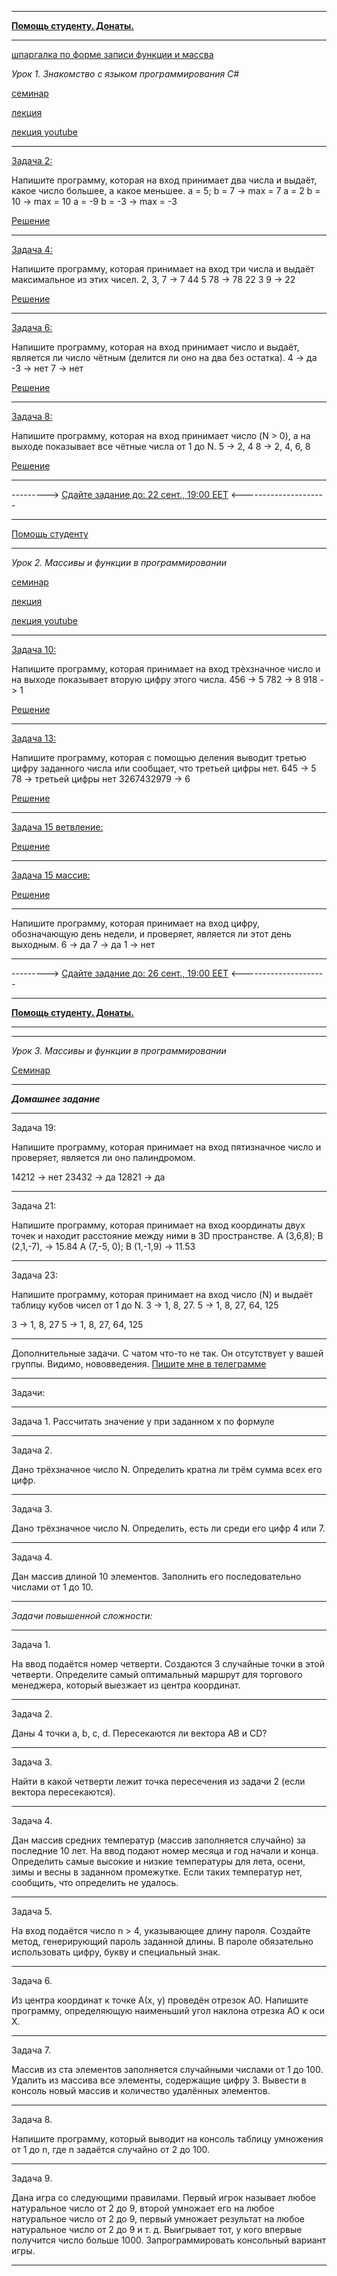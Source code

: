 ________________________________________________________________
**[Помощь студенту. Донаты.](https://yoomoney.ru/to/41001197327567)**
________________________________________________________________
[шпаргалка по форме записи функции и массва]()

_Урок 1. Знакомство с языком программирования С#_

[семинар](https://gbcdn.mrgcdn.ru/uploads/record/211458/attachment/a2d135e1e68f190fc7e4824f114af52f.mp4)

[лекция](https://gb.ru/lessons/260177) 

[лекция youtube](https://www.youtube.com/watch?time_continue=1817&v=KnRwIl2-O_k&feature=emb_logo)
_________________________________________________________________

[Задача 2:](https://github.com/cleverplant/seminar-c-sharp-tasks-my/tree/main/%D0%97%D0%B0%D0%B4%D0%B0%D1%87%D0%B0%202)  

Напишите программу, которая на вход принимает два числа и выдаёт, 
какое число большее, а какое меньшее. 
a = 5; b = 7 -> max = 7 
a = 2 b = 10 -> max = 10 
a = -9 b = -3 -> max = -3 

[Решение](https://github.com/cleverplant/seminar-c-sharp-tasks-my/blob/main/%D0%97%D0%B0%D0%B4%D0%B0%D1%87%D0%B0%202/Program_2_2.cs)

_________________________________________________________________

[Задача 4:](https://github.com/cleverplant/seminar-c-sharp-tasks-my/tree/main/%D0%97%D0%B0%D0%B4%D0%B0%D1%87%D0%B0%204) 

Напишите программу, которая принимает на вход три числа 
и выдаёт максимальное из этих чисел. 
2, 3, 7 -> 7 
44 5 78 -> 78 
22 3 9 -> 22 

[Решение](https://github.com/cleverplant/seminar-c-sharp-tasks-my/blob/main/%D0%97%D0%B0%D0%B4%D0%B0%D1%87%D0%B0%204/Program_4.cs)

_________________________________________________________________

[Задача 6:](https://github.com/cleverplant/seminar-c-sharp-tasks-my/tree/main/%D0%97%D0%B0%D0%B4%D0%B0%D1%87%D0%B0%206) 

Напишите программу, которая на вход принимает число и выдаёт, 
является ли число чётным (делится ли оно на два без остатка). 
4 -> да 
-3 -> нет 
7 -> нет 

[Решение](https://github.com/cleverplant/seminar-c-sharp-tasks-my/blob/main/%D0%97%D0%B0%D0%B4%D0%B0%D1%87%D0%B0%206/Program_6.cs)

______________________________________________________________________

[Задача 8:](https://github.com/cleverplant/seminar-c-sharp-tasks-my/tree/main/%D0%97%D0%B0%D0%B4%D0%B0%D1%87%D0%B0%208) 

Напишите программу, которая на вход принимает число (N > 0), 
а на выходе показывает все чётные числа от 1 до N. 
5 -> 2, 4 
8 -> 2, 4, 6, 8 

[Решение](https://github.com/cleverplant/seminar-c-sharp-tasks-my/blob/main/%D0%97%D0%B0%D0%B4%D0%B0%D1%87%D0%B0%208/Program_8.cs)

____________________________________________________________________________

--------->  [Сдайте задание до: 22 сент., 19:00 EET](https://gb.ru/lessons/262803/homework)  <---------------------
__________________________________________________________________________

[Помощь студенту](https://yoomoney.ru/to/41001197327567)
__________________________________________________________________________
_Урок 2. Массивы и функции в программировании_

[семинар](https://gbcdn.mrgcdn.ru/uploads/record/212141/attachment/71efe2d535ec27c56a87c7c63a0ba33e.mp4)

[лекция](https://gb.ru/lessons/260178)

[лекция youtube](https://www.youtube.com/watch?time_continue=1713&v=YZtHkZhJzGA&feature=emb_logo)
__________________________________________________________________________

[Задача 10:](https://github.com/cleverplant/seminar-c-sharp-tasks-my/tree/main/%D0%97%D0%B0%D0%B4%D0%B0%D1%87%D0%B0%2010) 

Напишите программу, которая принимает на вход трѐхзначное число 
и на выходе показывает вторую цифру этого числа. 
456 -> 5 
782 -> 8 
918 -> 1 

[Решение](https://github.com/cleverplant/seminar-c-sharp-tasks-my/blob/main/%D0%97%D0%B0%D0%B4%D0%B0%D1%87%D0%B0%2010/Program10.cs)

____________________________________________________________________________

[Задача 13:](https://github.com/cleverplant/seminar-c-sharp-tasks-my/tree/main/%D0%97%D0%B0%D0%B4%D0%B0%D1%87%D0%B0%2013) 

Напишите программу, которая с помощью деления выводит третью цифру 
заданного числа или сообщает, что третьей цифры нет. 
645 -> 5 
78 -> третьей цифры нет 
3267432979 -> 6 

[Решение](https://github.com/cleverplant/seminar-c-sharp-tasks-my/blob/main/%D0%97%D0%B0%D0%B4%D0%B0%D1%87%D0%B0%2013/Program13.cs)

_________________________________________________________________________________________

[Задача 15 ветвление:](https://github.com/cleverplant/seminar-c-sharp-tasks-my/tree/main/%D0%97%D0%B0%D0%B4%D0%B0%D1%87%D0%B0%2015%20%D0%B2%D0%B5%D1%82%D0%B2%D0%BB%D0%B5%D0%BD%D0%B8%D0%B5) 

[Решение](https://github.com/cleverplant/seminar-c-sharp-tasks-my/blob/main/%D0%97%D0%B0%D0%B4%D0%B0%D1%87%D0%B0%2015%20%D0%B2%D0%B5%D1%82%D0%B2%D0%BB%D0%B5%D0%BD%D0%B8%D0%B5/Program15_vetvlenie.cs)

_________________________________________________________________________________________

[Задача 15 массив:](https://github.com/cleverplant/seminar-c-sharp-tasks-my/tree/main/%D0%97%D0%B0%D0%B4%D0%B0%D1%87%D0%B0%2015%20%D0%BC%D0%B0%D1%81%D1%81%D0%B8%D0%B2)

[Решение](https://github.com/cleverplant/seminar-c-sharp-tasks-my/blob/main/%D0%97%D0%B0%D0%B4%D0%B0%D1%87%D0%B0%2015%20%D0%BC%D0%B0%D1%81%D1%81%D0%B8%D0%B2/Program_Array.cs)

__________________________________________________________________________________________

Напишите программу, которая принимает на вход цифру, обозначающую день недели, 
и проверяет, является ли этот день выходным. 
6 -> да 
7 -> да 
1 -> нет


__________________________________________________________________________________________

--------->  [Сдайте задание до: 26 сент., 19:00 EET](https://gb.ru/lessons/262804/homework)  <---------------------
__________________________________________________________________________

**[Помощь студенту. Донаты.](https://yoomoney.ru/to/41001197327567)**
__________________________________________________________________________
__________________________________________________________________________
_Урок 3. Массивы и функции в программировании_

[Семинар](https://gbcdn.mrgcdn.ru/uploads/record/212765/attachment/73e2cce017c9062310b849432297929e.mp4)
__________________________________________________________________________

**_Домашнее задание_**

____________________________________________________________________________________

Задача 19: 

Напишите программу, которая принимает на вход пятизначное число и проверяет, является ли оно палиндромом.
	

14212 -> нет
23432 -> да
12821 -> да

____________________________________________________________________________________________

Задача 21:

Напишите программу, которая принимает на вход координаты двух точек и находит расстояние между ними в 3D пространстве.	A (3,6,8); B (2,1,-7), -> 15.84
A (7,-5, 0); B (1,-1,9) -> 11.53

____________________________________________________________________________________________

Задача 23: 

Напишите программу, которая принимает на вход число (N) и выдаёт таблицу кубов чисел от 1 до N.
3 -> 1, 8, 27. 
5 -> 1, 8, 27, 64, 125	

3 -> 1, 8, 27 
5 -> 1, 8, 27, 64, 125


______________________________________________________________________________________
Дополнительные задачи.
С чатом что-то не так. Он отсутствует у вашей группы. Видимо,
нововведения. [Пишите мне в телеграмме](https://t.me/denis_iteacher)
______________________________________________________________________________________

Задачи:
_______________________________________________________________________________________

Задача 1. 
Рассчитать значение y при заданном x по формуле




______________________________________________________________________________________

Задача 2. 

Дано трёхзначное число N. Определить кратна ли трём
сумма всех его цифр.

_______________________________________________________________________________________

Задача 3.

Дано трёхзначное число N. Определить, есть ли среди его
цифр 4 или 7.

_______________________________________________________________________________________


Задача 4. 

Дан массив длиной 10 элементов. Заполнить его
последовательно числами от 1 до 10.

_______________________________________________________________________________________

*_Задачи повышенной сложности:_*

________________________________________________________________________________________
Задача 1. 

На ввод подаётся номер четверти. Создаются 3
случайные точки в этой четверти. Определите самый оптимальный
маршрут для торгового менеджера, который выезжает из центра
координат.

________________________________________________________________________________________


Задача 2. 

Даны 4 точки a, b, c, d. Пересекаются ли вектора AB и
CD?

________________________________________________________________________________________


Задача 3. 

Найти в какой четверти лежит точка пересечения из
задачи 2 (если вектора пересекаются).

________________________________________________________________________________________

Задача 4. 

Дан массив средних температур (массив заполняется
случайно) за последние 10 лет. На ввод подают номер месяца и год
начали и конца.
Определить самые высокие и низкие температуры для лета, осени,
зимы и весны в заданном промежутке. Если таких температур нет,
сообщить, что определить не удалось.

________________________________________________________________________________________

Задача 5. 

На вход подаётся число n > 4, указывающее длину
пароля. Создайте метод, генерирующий пароль заданной длины. В
пароле обязательно использовать цифру, букву и специальный знак.

________________________________________________________________________________________

Задача 6. 

Из центра координат к точке А(x, y) проведён отрезок АО.
Напишите программу, определяющую наименьший угол наклона
отрезка AO к оси X.

________________________________________________________________________________________

Задача 7. 

Массив из ста элементов заполняется случайными
числами от 1 до 100. Удалить из массива все элементы,
содержащие цифру 3. Вывести в консоль новый массив и
количество удалённых элементов.

________________________________________________________________________________________

Задача 8. 

Напишите программу, который выводит на консоль
таблицу умножения от 1 до n, где n задаётся случайно от 2 до 100.

________________________________________________________________________________________

Задача 9. 


Дана игра со следующими правилами. Первый игрок
называет любое натуральное число от 2 до 9, второй умножает его
на любое натуральное число от 2 до 9, первый умножает результат
на любое натуральное число от 2 до 9 и т. д. Выигрывает тот, у кого
впервые получится число больше 1000. Запрограммировать
консольный вариант игры.

__________________________________________________________________________________________


